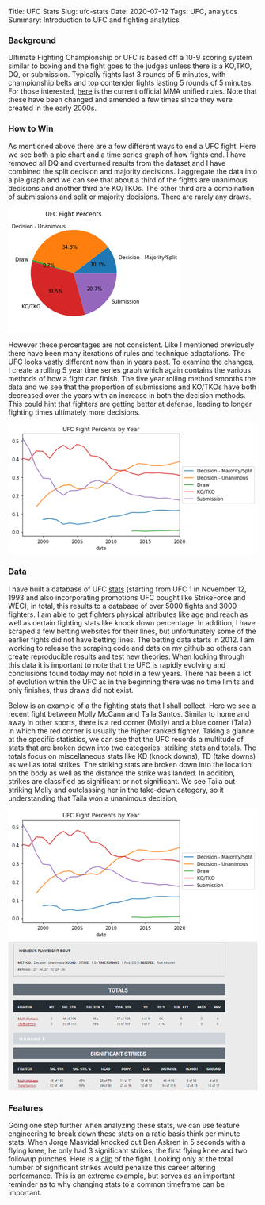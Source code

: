 Title: UFC Stats
Slug: ufc-stats
Date: 2020-07-12
Tags: UFC, analytics
Summary: Introduction to UFC and fighting analytics

<h3>Background</h3>
<p>
Ultimate Fighting Championship or UFC is based off a 10-9 scoring system similar to boxing and the fight goes to the judges unless there is a KO,TKO, DQ, or submission. Typically fights last 3 rounds of 5 minutes, with championship belts and top contender fights lasting 5 rounds of 5 minutes. 
For those interested, <a href="http://media.ufc.tv/discover-ufc/Unified_Rules_MMA.pdf" target="_blank">here</a> is the current official MMA unified rules. Note that these have been changed and amended a few times since they were created in the early 2000s.
</p>

<h3>How to Win</h3>
<p>
As mentioned above there are a few different ways to end a UFC fight. Here we see both a pie chart and a time series graph of how fights end. I have removed all DQ and overturned results from the dataset and I have combined the split decision and majority decisions.
I aggregate the data into a pie graph and we can see that about a third of the fights are unanimous decisions and another third are KO/TKOs. The other third are a combination of submissions and split or majority decisions. There are rarely any draws. 
</p>

![Pelican](../images/ufc_finish_percent.png)

<p>
However these percentages are not consistent. Like I mentioned previously there have been many iterations of rules and technique adaptations. The UFC looks vastly different now than in years past. To examine the changes, I create a rolling 5 year time series graph which again contains the various methods of how a fight can finish.
The five year rolling method smooths the data and we see that the proportion of submissions and KO/TKOs have both decreased over the years with an increase in both the decision methods. This could hint that fighters are getting better at defense, leading to longer fighting times ultimately more decisions.
</p>

![Pelican](../images/ufc_finish_percent_year.png)

<h3>Data</h3>
<p>
I have built a database of UFC <a href="http://www.ufcstats.com" target="_blank">stats</a> (starting from UFC 1 in November 12, 1993 and also incorporating promotions UFC bought like StrikeForce and WEC); in total, this results to a database of over 5000 fights and 3000 fighters. I am able to get fighters physical attributes like age and reach as well as certain fighting stats like knock down percentage. 
In addition, I have scraped a few betting websites for their lines, but unfortunately some of the earlier fights did not have betting lines. The betting data starts in 2012.
I am working to release the scraping code and data on my github so others can create reproducible results and test new theories. When looking through this data it is important to note that the UFC is rapidly evolving and conclusions found today may not hold in a few years. 
There has been a lot of evolution within the UFC as in the beginning there was no time limits and only finishes, thus draws did not exist.
</p>

<p>
Below is an example of a the fighting stats that I shall collect. Here we see a recent fight between Molly McCann and Taila Santos. Similar to home and away in other sports, there is a red corner (Molly) and a blue corner (Talia) in which the red corner is usually the higher ranked fighter. 
Taking a glance at the specific statistics, we can see that the UFC records a multitude of stats that are broken down into two categories: striking stats and totals. The totals focus on miscellaneous stats like KD (knock downs), TD (take downs) as well as total strikes.
The striking stats are broken down into the location on the body as well as the distance the strike was landed. In addition, strikes are classified as significant or not significant. We see Taila out-striking Molly and outclassing her in the take-down category, so it understanding that Taila won a unanimous decision,
</p>

![Pelican](../images/ufc_finish_percent_year.png)
![Pelican](../images/ufc_sample_stats.png)

<h3>Features</h3>
<p>
Going one step further when analyzing these stats, we can use feature engineering to break down these stats on a ratio basis think per minute stats. 
When Jorge Masvidal knocked out Ben Askren in 5 seconds with a flying knee, he only had 3 significant strikes, the first flying knee and two followup punches. 
Here is a <a href="https://streamable.com/34cjn" target="_blank">clip</a> of the fight. Looking only at the total number of significant strikes would penalize this career altering performance.
This is an extreme example, but serves as an important reminder as to why changing stats to a common timeframe can be important. 
</p>